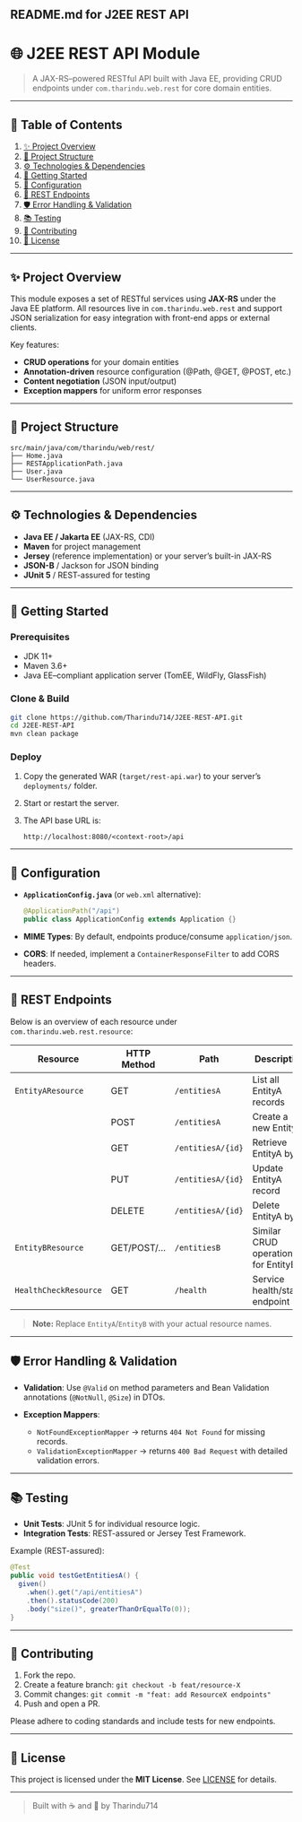 ## **README.md for J2EE REST API**

# 🌐 J2EE REST API Module

> A JAX-RS–powered RESTful API built with Java EE, providing CRUD endpoints under `com.tharindu.web.rest` for core domain entities.

---

## 📑 Table of Contents

1. [✨ Project Overview](#-project-overview)
2. [📂 Project Structure](#-project-structure)
3. [⚙️ Technologies & Dependencies](#️-technologies--dependencies)
4. [🚀 Getting Started](#-getting-started)
5. [🔧 Configuration](#-configuration)
6. [📄 REST Endpoints](#-rest-endpoints)
7. [🛡️ Error Handling & Validation](#-error-handling--validation)
8. [📚 Testing](#-testing)
9. [🤝 Contributing](#-contributing)
10. [📜 License](#-license)

---

## ✨ Project Overview

This module exposes a set of RESTful services using **JAX-RS** under the Java EE platform.
All resources live in `com.tharindu.web.rest` and support JSON serialization for easy integration with front-end apps or external clients.

Key features:

* **CRUD operations** for your domain entities
* **Annotation-driven** resource configuration (@Path, @GET, @POST, etc.)
* **Content negotiation** (JSON input/output)
* **Exception mappers** for uniform error responses

---

## 📂 Project Structure

```
src/main/java/com/tharindu/web/rest/
├── Home.java     
├── RESTApplicationPath.java 
├── User.java          
└── UserResource.java
```

---

## ⚙️ Technologies & Dependencies

* **Java EE / Jakarta EE** (JAX-RS, CDI)
* **Maven** for project management
* **Jersey** (reference implementation) or your server’s built-in JAX-RS
* **JSON-B** / Jackson for JSON binding
* **JUnit 5** / REST-assured for testing

---

## 🚀 Getting Started

### Prerequisites

* JDK 11+
* Maven 3.6+
* Java EE–compliant application server (TomEE, WildFly, GlassFish)

### Clone & Build

```bash
git clone https://github.com/Tharindu714/J2EE-REST-API.git
cd J2EE-REST-API
mvn clean package
```

### Deploy

1. Copy the generated WAR (`target/rest-api.war`) to your server’s `deployments/` folder.
2. Start or restart the server.
3. The API base URL is:

   ```
   http://localhost:8080/<context-root>/api
   ```

---

## 🔧 Configuration

* **`ApplicationConfig.java`** (or `web.xml` alternative):

  ```java
  @ApplicationPath("/api")
  public class ApplicationConfig extends Application {}
  ```
* **MIME Types**: By default, endpoints produce/consume `application/json`.
* **CORS**: If needed, implement a `ContainerResponseFilter` to add CORS headers.

---

## 📄 REST Endpoints

Below is an overview of each resource under `com.tharindu.web.rest.resource`:

| Resource              | HTTP Method | Path              | Description                         |
| --------------------- | ----------- | ----------------- | ----------------------------------- |
| `EntityAResource`     | GET         | `/entitiesA`      | List all EntityA records            |
|                       | POST        | `/entitiesA`      | Create a new EntityA                |
|                       | GET         | `/entitiesA/{id}` | Retrieve EntityA by ID              |
|                       | PUT         | `/entitiesA/{id}` | Update EntityA record               |
|                       | DELETE      | `/entitiesA/{id}` | Delete EntityA by ID                |
| `EntityBResource`     | GET/POST/…  | `/entitiesB`      | Similar CRUD operations for EntityB |
| `HealthCheckResource` | GET         | `/health`         | Service health/status endpoint      |

> **Note:** Replace `EntityA`/`EntityB` with your actual resource names.

---

## 🛡️ Error Handling & Validation

* **Validation**: Use `@Valid` on method parameters and Bean Validation annotations (`@NotNull`, `@Size`) in DTOs.
* **Exception Mappers**:

  * `NotFoundExceptionMapper` → returns `404 Not Found` for missing records.
  * `ValidationExceptionMapper` → returns `400 Bad Request` with detailed validation errors.

---

## 📚 Testing

* **Unit Tests**: JUnit 5 for individual resource logic.
* **Integration Tests**: REST-assured or Jersey Test Framework.

Example (REST-assured):

```java
@Test
public void testGetEntitiesA() {
  given()
    .when().get("/api/entitiesA")
    .then().statusCode(200)
    .body("size()", greaterThanOrEqualTo(0));
}
```

---

## 🤝 Contributing

1. Fork the repo.
2. Create a feature branch: `git checkout -b feat/resource-X`
3. Commit changes: `git commit -m "feat: add ResourceX endpoints"`
4. Push and open a PR.

Please adhere to coding standards and include tests for new endpoints.

---

## 📜 License

This project is licensed under the **MIT License**. See [LICENSE](LICENSE) for details.

---

> Built with ☕️ and 🔗 by Tharindu714
